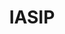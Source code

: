 ---
title: IASIP
crosslinks:
- autotldr
- funny
- The_Dennis
- AskReddit
- todayilearned
- IAmA
- me_irl
- HighQualityGifs
- redditwritessunny
- FanTheories
- CrossStitch
- pics
- television
- The_Donald
- gaming
- videos
- movies
- WTF
- mildlyinteresting
- gatekeeping
---